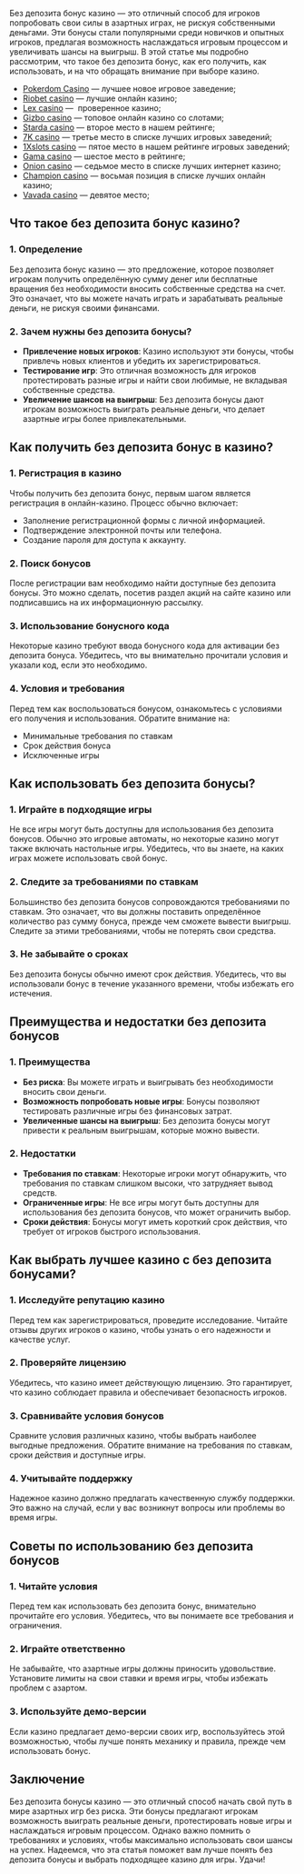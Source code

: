 Без депозита бонус казино — это отличный способ для игроков попробовать свои силы в азартных играх, не рискуя собственными деньгами. Эти бонусы стали популярными среди новичков и опытных игроков, предлагая возможность наслаждаться игровым процессом и увеличивать шансы на выигрыш. В этой статье мы подробно рассмотрим, что такое без депозита бонус, как его получить, как использовать, и на что обращать внимание при выборе казино.

* [Pokerdom Casino](https://brandplay.link/FwVc4f) — лучшее новое игровое заведение;
* [Riobet casino](https://brandplay.link/TnjsxFvH) — лучшие онлайн казино;
* [Lex casino](https://brandplay.link/VMqNXPFs) —  проверенное казино;
* [Gizbo casino](https://brandplay.link/rvzLrVLp) — топовое онлайн казино со слотами;
* [Starda casino](https://brandplay.link/HDcDrxLk) — второе место в нашем рейтинге;
* [7K casino](https://brandplay.link/dd46bNgD) — третье место в списке лучших игровых заведений;
* [1Xslots casino](https://brandplay.link/J2ZbqMPZ) — пятое место в нашем рейтинге игровых заведений;
* [Gama casino](https://brandplay.link/RD52jZbL) — шестое место в рейтинге;
* [Onion casino](https://brandplay.link/8LcS6Djb) — седьмое место в списке лучших интернет казино;
* [Champion casino](https://temon-gter.cfd/go/9n8?p56190p303844p3509t17502) — восьмая позиция в списке лучших онлайн казино;
* [Vavada casino](https://vavadapartner.pro/?promo=75590753-cc8b-4c4a-8d71-99b7a2293439-jud\&target=register) — девятое место;

## Что такое без депозита бонус казино?

### 1. Определение

Без депозита бонус казино — это предложение, которое позволяет игрокам получить определённую сумму денег или бесплатные вращения без необходимости вносить собственные средства на счет. Это означает, что вы можете начать играть и зарабатывать реальные деньги, не рискуя своими финансами.

### 2. Зачем нужны без депозита бонусы?

* **Привлечение новых игроков**: Казино используют эти бонусы, чтобы привлечь новых клиентов и убедить их зарегистрироваться.
* **Тестирование игр**: Это отличная возможность для игроков протестировать разные игры и найти свои любимые, не вкладывая собственные средства.
* **Увеличение шансов на выигрыш**: Без депозита бонусы дают игрокам возможность выиграть реальные деньги, что делает азартные игры более привлекательными.

## Как получить без депозита бонус в казино?

### 1. Регистрация в казино

Чтобы получить без депозита бонус, первым шагом является регистрация в онлайн-казино. Процесс обычно включает:

* Заполнение регистрационной формы с личной информацией.
* Подтверждение электронной почты или телефона.
* Создание пароля для доступа к аккаунту.

### 2. Поиск бонусов

После регистрации вам необходимо найти доступные без депозита бонусы. Это можно сделать, посетив раздел акций на сайте казино или подписавшись на их информационную рассылку.

### 3. Использование бонусного кода

Некоторые казино требуют ввода бонусного кода для активации без депозита бонуса. Убедитесь, что вы внимательно прочитали условия и указали код, если это необходимо.

### 4. Условия и требования

Перед тем как воспользоваться бонусом, ознакомьтесь с условиями его получения и использования. Обратите внимание на:

* Минимальные требования по ставкам
* Срок действия бонуса
* Исключенные игры

## Как использовать без депозита бонусы?

### 1. Играйте в подходящие игры

Не все игры могут быть доступны для использования без депозита бонусов. Обычно это игровые автоматы, но некоторые казино могут также включать настольные игры. Убедитесь, что вы знаете, на каких играх можете использовать свой бонус.

### 2. Следите за требованиями по ставкам

Большинство без депозита бонусов сопровождаются требованиями по ставкам. Это означает, что вы должны поставить определённое количество раз сумму бонуса, прежде чем сможете вывести выигрыш. Следите за этими требованиями, чтобы не потерять свои средства.

### 3. Не забывайте о сроках

Без депозита бонусы обычно имеют срок действия. Убедитесь, что вы использовали бонус в течение указанного времени, чтобы избежать его истечения.

## Преимущества и недостатки без депозита бонусов

### 1. Преимущества

* **Без риска**: Вы можете играть и выигрывать без необходимости вносить свои деньги.
* **Возможность попробовать новые игры**: Бонусы позволяют тестировать различные игры без финансовых затрат.
* **Увеличенные шансы на выигрыш**: Без депозита бонусы могут привести к реальным выигрышам, которые можно вывести.

### 2. Недостатки

* **Требования по ставкам**: Некоторые игроки могут обнаружить, что требования по ставкам слишком высоки, что затрудняет вывод средств.
* **Ограниченные игры**: Не все игры могут быть доступны для использования без депозита бонусов, что может ограничить выбор.
* **Сроки действия**: Бонусы могут иметь короткий срок действия, что требует от игроков быстрого использования.

## Как выбрать лучшее казино с без депозита бонусами?

### 1. Исследуйте репутацию казино

Перед тем как зарегистрироваться, проведите исследование. Читайте отзывы других игроков о казино, чтобы узнать о его надежности и качестве услуг.

### 2. Проверяйте лицензию

Убедитесь, что казино имеет действующую лицензию. Это гарантирует, что казино соблюдает правила и обеспечивает безопасность игроков.

### 3. Сравнивайте условия бонусов

Сравните условия различных казино, чтобы выбрать наиболее выгодные предложения. Обратите внимание на требования по ставкам, сроки действия и доступные игры.

### 4. Учитывайте поддержку

Надежное казино должно предлагать качественную службу поддержки. Это важно на случай, если у вас возникнут вопросы или проблемы во время игры.

## Советы по использованию без депозита бонусов

### 1. Читайте условия

Перед тем как использовать без депозита бонус, внимательно прочитайте его условия. Убедитесь, что вы понимаете все требования и ограничения.

### 2. Играйте ответственно

Не забывайте, что азартные игры должны приносить удовольствие. Установите лимиты на свои ставки и время игры, чтобы избежать проблем с азартом.

### 3. Используйте демо-версии

Если казино предлагает демо-версии своих игр, воспользуйтесь этой возможностью, чтобы лучше понять механику и правила, прежде чем использовать бонус.

## Заключение

Без депозита бонусы казино — это отличный способ начать свой путь в мире азартных игр без риска. Эти бонусы предлагают игрокам возможность выиграть реальные деньги, протестировать новые игры и наслаждаться игровым процессом. Однако важно помнить о требованиях и условиях, чтобы максимально использовать свои шансы на успех. Надеемся, что эта статья поможет вам лучше понять без депозита бонусы и выбрать подходящее казино для игры. Удачи!
